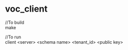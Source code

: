 # voc_client
//To build<br>
make

//To run<br>
client \<server\> \<schema name\> \<tenant_id\> \<public key\>
